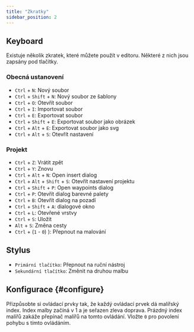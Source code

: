 ```yaml
---
title: "Zkratky"
sidebar_position: 2
---
```



## Keyboard

Existuje několik zkratek, které můžete použít v editoru. Některé z nich jsou zapsány pod tlačítky.

### Obecná ustanovení

* `Ctrl` + `N`: Nový soubor
* `Ctrl` + `Shift` + `N`: Nový soubor ze šablony
* `Ctrl` + `O`: Otevřít soubor
* `Ctrl` + `I`: Importovat soubor
* `Ctrl` + `E`: Exportovat soubor
* `Ctrl` + `Shift` + `E`: Exportovat soubor jako obrázek
* `Ctrl` + `Alt` + `E`: Exportovat soubor jako svg
* `Ctrl` + `Alt` + `S`: Otevřít nastavení

### Projekt

* `Ctrl` + `Z`: Vrátit zpět
* `Ctrl` + `Y`: Znovu
* `Ctrl` + `Alt` + `N`: Open insert dialog
* `Ctrl` + `Alt` + `Shift` + `S`: Otevřít nastavení projektu
* `Ctrl` + `Shift` + `P`: Open waypoints dialog
* `Ctrl` + `P`: Otevřít dialog barevné palety
* `Ctrl` + `B`: Otevřít dialog na pozadí
* `Ctrl` + `Shift` + `A`: dialogové okno
* `Ctrl` + `L`: Otevřené vrstvy
* `Ctrl` + `S`: Uložit
* `Alt` + `S`: Změna cesty
* `Ctrl` + (`1` - `0`) ): Přepnout na malování

## Stylus

* `Primární tlačítko`: Přepnout na ruční nástroj
* `Sekundární tlačítko`: Změnit na druhou malbu

## Konfigurace {#configure}

Přizpůsobte si ovládací prvky tak, že každý ovládací prvek dá malířský index. Index malby začíná v 1 a je seřazen zleva doprava. Prázdný index malířů zakáže přepínač malířů na tomto ovládání. Vložte `0` pro povolení pohybu s tímto ovládáním.
